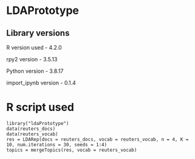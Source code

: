 # LDAPrototype
## Library versions
R version used  - 4.2.0

rpy2 version - 3.5.13

Python version - 3.8.17

import_ipynb version - 0.1.4


# R script used
```
library("ldaPrototype")
data(reuters_docs)
data(reuters_vocab)
res = LDARep(docs = reuters_docs, vocab = reuters_vocab, n = 4, K = 10, num.iterations = 30, seeds = 1:4)
topics = mergeTopics(res, vocab = reuters_vocab)
```
